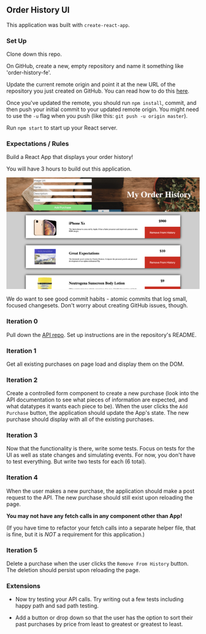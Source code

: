 ## Order History UI

This application was built with `create-react-app`.

### Set Up

Clone down this repo.

On GitHub, create a new, empty repository and name it something like 'order-history-fe'.

Update the current remote origin and point it at the new URL of the repository you just created on GitHub. You can read how to do this [here](https://help.github.com/en/articles/changing-a-remotes-url).

Once you've updated the remote, you should run `npm install`, commit, and then push your initial commit to your updated remote origin. You might need to use the `-u` flag when you push (like this: `git push -u origin master`).

Run `npm start` to start up your React server.

### Expectations / Rules

Build a React App that displays your order history!

You will have 3 hours to build out this application.

![order-history-screenshot](./assets/order-history-screenshot.png)

We do want to see good commit habits - atomic commits that log small, focused changesets. Don't worry about creating GitHub issues, though.

### Iteration 0

Pull down the [API repo](https://github.com/turingschool-examples/order-history-api). Set up instructions are in the repository's README.

### Iteration 1

Get all existing purchases on page load and display them on the DOM.

### Iteration 2

Create a controlled form component to create a new purchase (look into the API documentation to see what pieces of information are expected, and what datatypes it wants each piece to be).  When the user clicks the `Add Purchase` button, the application should update the App's state.  The new purchase should display with all of the existing purchases.

### Iteration 3

Now that the functionality is there, write some tests.  Focus on tests for the UI as well as state changes and simulating events.  For now, you don't have to test everything.  But write two tests for each (6 total).

### Iteration 4

When the user makes a new purchase, the application should make a post request to the API.  The new purchase should still exist upon reloading the page.

**You may not have any fetch calls in any component other than App!**

(If you have time to refactor your fetch calls into a separate helper file, that is fine, but it is *NOT* a requirement for this application.)

### Iteration 5

Delete a purchase when the user clicks the `Remove From History` button.  The deletion should persist upon reloading the page.

### Extensions

* Now try testing your API calls.  Try writing out a few tests including happy path and sad path testing.

* Add a button or drop down so that the user has the option to sort their past purchases by price from least to greatest or greatest to least.
